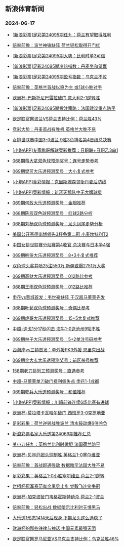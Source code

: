 ## 新浪体育新闻 
### 2024-06-17

+ [[新浪彩票]足彩第24095期任九：荷兰有望取得胜利](https://sports.sina.com.cn/l/2024-06-16/doc-inaywwvk6869256.shtml)

+ [赔率前瞻：波兰神锋缺阵 荷兰轻松取得开门红](https://sports.sina.com.cn/l/2024-06-16/doc-inaywspn6942164.shtml)

+ [[新浪彩票]足彩第24095期大势：比利时单3可信](https://sports.sina.com.cn/l/2024-06-16/doc-inaywwvk6868885.shtml)

+ [[新浪彩票]足彩24095期冷热指数：丹麦坐和望赢](https://sports.sina.com.cn/l/2024-06-16/doc-inaywspq1345876.shtml)

+ [[新浪彩票]足彩第24095期盈亏指数：乌克兰不败](https://sports.sina.com.cn/l/2024-06-16/doc-inaywwvk6870060.shtml)

+ [赔率前瞻：英格兰首战以稳为主 或1球小胜对手](https://sports.sina.com.cn/l/2024-06-16/doc-inaywspn6941107.shtml)

+ [欧洲杯-巴斯托尼巴雷拉破门 意大利2-1逆转胜](https://sports.sina.com.cn/g/seriea/2024-06-16/doc-inaywspn6961992.shtml)

+ [[新浪彩票]足彩24095期投注策略：法国建议重点防平](https://sports.sina.com.cn/l/2024-06-16/doc-inaywwvn1250179.shtml)

+ [欧足联官网波兰VS荷兰支持比例：荷兰胜43%](https://sports.sina.com.cn/l/2024-06-16/doc-inayutwk7818208.shtml)

+ [竞彩大势：丹麦首战有胜机 英格兰大胜不易](https://sports.sina.com.cn/l/2024-06-16/doc-inaywspq1344297.shtml)

+ [女排世联赛中国3-0波兰 9胜3负排名第4晋级总决赛](https://sports.sina.com.cn/others/volleyball/2024-06-16/doc-inayxyhw6398566.shtml)

+ [[小炮APP]专家鹏哥解球竞彩推荐：日职联+日职乙3串1](https://sports.sina.com.cn/l/2024-06-16/doc-inaywwvn1278937.shtml)

+ [068期蒋大拿双色球预测奖号：连号走势参考](https://sports.sina.com.cn/l/2024-06-16/doc-inayxime6685246.shtml)

+ [069期樊可大乐透预测奖号：大小复式参考](https://sports.sina.com.cn/l/2024-06-16/doc-inayximh1082605.shtml)

+ [[小炮APP]竞彩情报：克里斯滕森领衔丹麦后防线](https://sports.sina.com.cn/l/2024-06-16/doc-inaywwvn1265888.shtml)

+ [[小炮APP]竞彩情报：新泻天鹅队中无大牌球星](https://sports.sina.com.cn/l/2024-06-16/doc-inaywwvk6875650.shtml)

+ [069期何政大乐透预测奖号：金胆推荐](https://sports.sina.com.cn/l/2024-06-16/doc-inayximh1082265.shtml)

+ [068期陈辰双色球预测奖号：红球2路分析](https://sports.sina.com.cn/l/2024-06-16/doc-inayximh1068281.shtml)

+ [068期刘杨双色球预测奖号：龙头凤尾走势分析](https://sports.sina.com.cn/l/2024-06-16/doc-inayximh1066803.shtml)

+ [美国公开赛德尚博领先3杆争第二冠 小麦坎特利T2](https://sports.sina.com.cn/golf/pgatour/2024-06-16/doc-inaywspn6978941.shtml)

+ [中国女排世联赛分站赛第4收官 总决赛与日本争4强](https://sports.sina.com.cn/others/volleyball/2024-06-16/doc-inayyeqw0667086.shtml)

+ [069期韩侠大乐透预测奖号：8+3小复式推荐](https://sports.sina.com.cn/l/2024-06-16/doc-inayximh1082404.shtml)

+ [双色球头奖井喷25注550万 新疆或爆2751万大奖](https://sports.sina.com.cn/l/2024-06-16/doc-inayxyhy0772847.shtml)

+ [069期高财大乐透预测奖号：012路比参考](https://sports.sina.com.cn/l/2024-06-16/doc-inayxime6700377.shtml)

+ [068期王雨双色球预测奖号：012路比推荐](https://sports.sina.com.cn/l/2024-06-16/doc-inayximh1067020.shtml)

+ [申花vs蓉城首发：韦世豪缺阵 于汉超马莱莱先发](https://sports.sina.com.cn/china/j/2024-06-16/doc-inayxtyy6506923.shtml)

+ [068期叶荀双色球预测奖号：奇偶比参考](https://sports.sina.com.cn/l/2024-06-16/doc-inayxime6684796.shtml)

+ [069期虎哥大乐透预测奖号：15+5大复式推荐](https://sports.sina.com.cn/l/2024-06-16/doc-inayxime6699690.shtml)

+ [中超-迭戈1分17秒闪击 海牛1-0送沧州9轮不胜](https://sports.sina.com.cn/china/j/2024-06-16/doc-inayxyhw6386690.shtml)

+ [069期林子大乐透预测奖号：5+2单注号码参考](https://sports.sina.com.cn/l/2024-06-16/doc-inayximh1080454.shtml)

+ [西海岸vs三镇首发：单外援PK3外援 恩里克出战](https://sports.sina.com.cn/china/j/2024-06-16/doc-inayxtyy6507775.shtml)

+ [069期金大玄大乐透预测奖号：前区杀号推荐](https://sports.sina.com.cn/l/2024-06-16/doc-inayxime6699374.shtml)

+ [158期老刀排列三预测奖号：直选参考](https://sports.sina.com.cn/l/2024-06-16/doc-inayxpta6586815.shtml)

+ [中超-马莱莱单刀破门费利佩失点 申花1-1成都](https://sports.sina.com.cn/china/j/2024-06-16/doc-inayxyhy0786788.shtml)

+ [069期乾兵大乐透预测奖号：和值推荐](https://sports.sina.com.cn/l/2024-06-16/doc-inayxime6695718.shtml)

+ [[小炮APP]竞彩情报：川崎前锋连续6场比赛有进球](https://sports.sina.com.cn/l/2024-06-16/doc-inaywwvn1245863.shtml)

+ [欧洲杯-莫拉塔卡瓦哈尔破门 西班牙3-0克罗地亚](https://sports.sina.com.cn/g/laliga/2024-06-16/doc-inaywspq1339601.shtml)

+ [足彩彩果：荷兰逆转战胜波兰 清水鼓动爆6倍冷负](https://sports.sina.com.cn/l/2024-06-16/doc-inayxyhw6400366.shtml)

+ [新浪彩票名家大乐透第24069期推荐汇总](https://sports.sina.com.cn/l/2024-06-16/doc-inayximh1065248.shtml)

+ [关小刀任九：英格兰比利时做胆 法国荷兰防平](https://sports.sina.com.cn/l/2024-06-16/doc-inayxpta6576815.shtml)

+ [欧洲杯-贝林厄姆头球制胜 英格兰1-0塞尔维亚](https://sports.sina.com.cn/g/pl/2024-06-17/doc-inayyvnn6040199.shtml)

+ [赔率前瞻：首战即遇强敌 数据暗示法国大胜不易](https://sports.sina.com.cn/l/2024-06-17/doc-inayxpta6605434.shtml)

+ [足彩彩果：英格兰1-0小胜塞尔维亚 荷兰2-1逆转](https://sports.sina.com.cn/l/2024-06-16/doc-inayxyhw6400366.shtml)

+ [烂柯杯冠军赛范胤金禹丞止步 党毅飞连笑争冠](https://sports.sina.com.cn/go/2024-06-16/doc-inayxpte0960283.shtml)

+ [欧洲杯-加克波破门韦格霍斯特绝杀 荷兰2-1波兰](https://sports.sina.com.cn/g/pl/2024-06-17/doc-inayyvnn6044391.shtml)

+ [赔率前瞻：轻松出战 数据暗示比利时无惧黑马](https://sports.sina.com.cn/l/2024-06-17/doc-inayxpta6604693.shtml)

+ [大乐透1形态1414天后现身 下期龙头这么选稳了](https://sports.sina.com.cn/l/2024-06-16/doc-inayxime6687546.shtml)

+ [欧洲杯的那些铁律与神话 中国元素最强天团](https://sports.sina.com.cn/g/pl/2024-06-17/doc-inayyzuk5972944.shtml)

+ [欧足联官网罗马尼亚VS乌克兰支持比例：乌克兰胜46%](https://sports.sina.com.cn/l/2024-06-17/doc-inayxime6703390.shtml)

